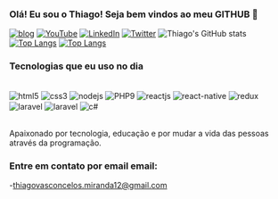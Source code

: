 
### Olá! Eu sou o Thiago! Seja bem vindos ao meu GITHUB 👋

[![blog](https://img.shields.io/website-up-down-green-red/http/monip.org.svg)](http://cv.lbesson.qc.to/)
[![YouTube](https://img.shields.io/badge/YouTube-FF0000?style=for-the-badge&logo=youtube&logoColor=white)](https://youtube.com)
[![LinkedIn](https://img.shields.io/badge/LinkedIn-0077B5?style=for-the-badge&logo=linkedin&logoColor=white)](https://www.linkedin.com/in/thiago-vasconcelos-miranda/)
[![Twitter](https://img.shields.io/badge/Twitter-1DA1F2?style=for-the-badge&logo=twitter&logoColor=white)](https://twitter.com/home)
![Thiago's GitHub stats](https://github-readme-stats.vercel.app/api?username=thiagovasconcelosmiranda&show_icons=true&theme=merko)
[![Top Langs](https://github-readme-stats.vercel.app/api/top-langs/?username=thiagovasconcelosmiranda)](https://github.com/thiagovasconcelosmiranda/github-readme-stats)
[![Top Langs](https://github-readme-stats.vercel.app/api/top-langs/?username=thiagovasconcelosmiranda&exclude_repo=github-readme-stats,anuraghazra.github.io)](https://github.com/anuraghazra/github-readme-stats)

### Tecnologias que eu uso no dia

<div style="display: inline_block"><br/>
   <img aLign="center" alt="html5" src="https://img.shields.io/badge/HTML5-E34F26?style=for-the-badge&logo=html5&logoColor=white">
   <img aLign="center" alt="css3" src="https://img.shields.io/badge/CSS3-1572B6?style=for-the-badge&logo=css3&logoColor=white">
   <img aLign="center" alt="nodejs" src="https://img.shields.io/badge/Node.js-43853D?style=for-the-badge&logo=node.js&logoColor=white">
   <img aLign="center" alt="PHP9" src="https://img.shields.io/badge/PHP-777BB4?style=for-the-badge&logo=php&logoColor=white">
   <img aLign="center" alt="reactjs" src="https://img.shields.io/badge/React-20232A?style=for-the-badge&logo=react&logoColor=61DAFB">
    <img aLign="center" alt="react-native" src="https://img.shields.io/badge/React_Native-20232A?style=for-the-badge&logo=react&logoColor=61DAFB">
    <img aLign="center" alt="redux" src="https://img.shields.io/badge/Redux-593D88?style=for-the-badge&logo=redux&logoColor=white">
     <img aLign="center" alt="laravel" src="https://img.shields.io/badge/Laravel-FF2D20?style=for-the-badge&logo=laravel&logoColor=white">
     <img aLign="center" alt="laravel" src="https://img.shields.io/badge/MySQL-00000F?style=for-the-badge&logo=mysql&logoColor=white">
     <img aLign="center" alt="c#" src="https://img.shields.io/badge/C%23-239120?style=for-the-badge&logo=c-sharp&logoColor=white">
</div><br/>



Apaixonado por tecnologia, educação e por mudar a vida das pessoas através da programação.

### Entre em contato por email email: 
-[thiagovasconcelos.miranda12@gmail.com](https://www.google.com/)











